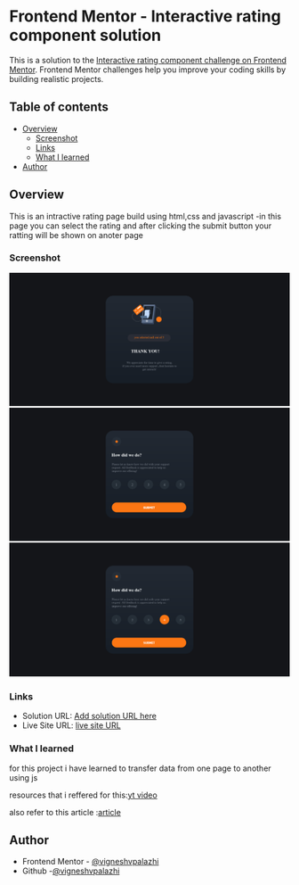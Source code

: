 # Frontend Mentor - Interactive rating component solution

This is a solution to the [Interactive rating component challenge on Frontend Mentor](https://www.frontendmentor.io/challenges/interactive-rating-component-koxpeBUmI). Frontend Mentor challenges help you improve your coding skills by building realistic projects. 

## Table of contents

- [Overview](#overview)
  - [Screenshot](#screenshot)
  - [Links](#links)
  - [What I learned](#what-i-learned)
- [Author](#author)



## Overview

This is an intractive rating page build using html,css and javascript
  -in this page you can select the rating and after clicking the submit button your 
     ratting will be shown on anoter page 

### Screenshot

![](Screenshot%202022-05-18%20at%2011-57-35%20THANK%20YOU!.png)
![](Screenshot%202022-05-18%20at%2011-57-00%20Frontend%20Mentor%20Interactive%20rating%20component.png)
![](Screenshot%202022-05-18%20at%2011-57-20%20Frontend%20Mentor%20Interactive%20rating%20component.png)


### Links

- Solution URL: [Add solution URL here](https://github.com/vigneshvpalazhi/Rating-page#screenshot)
- Live Site URL: [live site URL](https://wonderful-elf-db24ef.netlify.app)



### What I learned

for this project i have learned to transfer data from one page to another using js

resources that i reffered for this:[yt video](https://www.youtube.com/watch?v=0eV-tf-W2rQ)


also refer to this article        :[article](https://stackoverflow.com/questions/17502071/transfer-data-from-one-html-file-to-another)



## Author
- Frontend Mentor - [@vigneshvpalazhi](https://www.frontendmentor.io/profile/vigneshvpalazhi)
- Github  -[@vigneshvpalazhi](https://github.com/vigneshvpalazhi)



